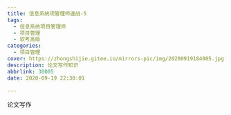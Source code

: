 ```yaml
---
title: 信息系统项管理师速战-5
tags:
  - 信息系统项目管理师
  - 项目管理
  - 软考高级
categories:
  - 项目管理
cover: https://zhongshijie.gitee.io/mirrors-pic/img/20200919184005.jpg
description: 论文写作知识
abbrlink: 30005
date: 2020-09-19 22:30:01

---
```


论文写作
